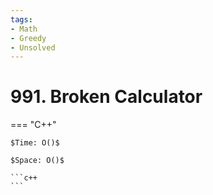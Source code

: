 ```yaml
---
tags:
- Math
- Greedy
- Unsolved
---
```



# 991. Broken Calculator

=== "C++"

    $Time: O()$

    $Space: O()$

    ```c++
    ```
